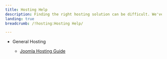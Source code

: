 ```yaml
---
title: Hosting Help
description: Finding the right hosting solution can be difficult. We've written several guides to assist in making this process easier.
landing: true
breadcrumb: /!hosting:Hosting Help/

---
```


* General Hosting

	- [Joomla Hosting Guide](joomla.md)